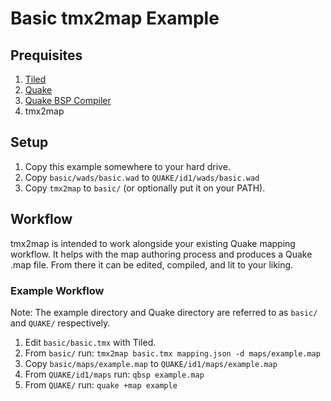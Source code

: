 # Basic tmx2map Example


## Prequisites

1. [Tiled](http://www.mapeditor.org/)
2. [Quake](http://store.steampowered.com/app/2310/QUAKE/)
3. [Quake BSP Compiler](https://ericwa.github.io/ericw-tools/)
4. tmx2map

## Setup
1. Copy this example somewhere to your hard drive.
2. Copy `basic/wads/basic.wad` to `QUAKE/id1/wads/basic.wad`
3. Copy `tmx2map` to `basic/` (or optionally put it on your PATH).

## Workflow
tmx2map is intended to work alongside your existing Quake mapping workflow. It helps with the map authoring process and produces a Quake .map file. From there it can be edited, compiled, and lit to your liking.

### Example Workflow

Note: The example directory and Quake directory are referred to as `basic/` and `QUAKE/` respectively.

1. Edit `basic/basic.tmx` with Tiled.
2. From `basic/` run: `tmx2map basic.tmx mapping.json -d maps/example.map`
3. Copy `basic/maps/example.map` to `QUAKE/id1/maps/example.map`
4. From `QUAKE/id1/maps` run: `qbsp example.map`
5. From `QUAKE/` run: `quake +map example`
